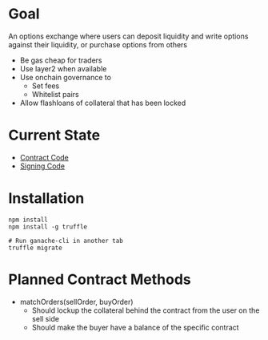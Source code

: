 # Goal
An options exchange where users can deposit liquidity and write options against their liquidity, or purchase options from others


* Be gas cheap for traders
* Use layer2 when available
* Use onchain governance to
  * Set fees
  * Whitelist pairs
* Allow flashloans of collateral that has been locked

# Current State
* [Contract Code](contracts/ShrubExchange.sol)
* [Signing Code](backend/test-order.js)


# Installation
```
npm install
npm install -g truffle

# Run ganache-cli in another tab
truffle migrate
```


# Planned Contract Methods
* matchOrders(sellOrder, buyOrder)
  * Should lockup the collateral behind the contract from the user on the sell side
  * Should make the buyer have a balance of the specific contract
